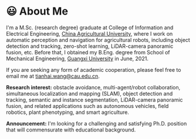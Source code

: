 # 😃 About Me
I'm a M.Sc. (research degree) graduate at College of Information and Electrical Engineering, [China Agricultural University](http://en.cau.edu.cn/), where I work on automatic perception and navigation for agricultural robots, including object detection and tracking, zero-shot learning, LiDAR-camera panoramic fusion, etc. Before that, I obtained my B.Eng. degree from School of Mechanical Engineering, [Guangxi University](https://english.gxu.edu.cn/) in June, 2021.

If you are seeking any form of academic cooperation, please feel free to email me at [tianhai.wang@cau.edu.cn](mailto:tianhai.wang@foxmail.com).

**Research interest:** obstacle avoidance, multi-agent/robot collaboration, simultaneous localization and mapping (SLAM), object detection and tracking, semantic and instance segmentation, LiDAR-camera panoramic fusion, and related applications such as autonomous vehicles, field robotics, plant phenotyping, and smart agriculture.

**Announcement:** I'm looking for a challenging and satisfying Ph.D. position that will commensurate with educational background.